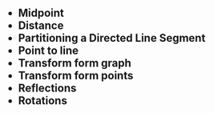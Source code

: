 <h2>
<ul>
<li>Midpoint</li>
<li>Distance</li>
<li>Partitioning a Directed Line Segment</li>
<li>Point to line</li>
<li>Transform form graph</li>
<li>Transform form points</li>
<li>Reflections</li>
<li>Rotations</li>
</ul>
